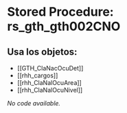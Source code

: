 # Stored Procedure: rs_gth_gth002CNO

## Usa los objetos:
- [[GTH_ClaNacOcuDet]]
- [[rhh_cargos]]
- [[rhh_ClaNalOcuArea]]
- [[rhh_ClaNalOcuNivel]]

*No code available.*
